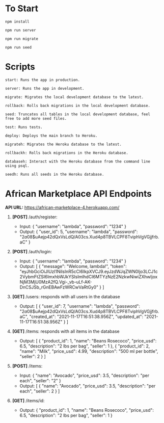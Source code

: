 # To Start
`npm install`

`npm run server`

`npm run migrate`

`npm run seed`

 
# Scripts
`start: Runs the app in production.`

`server: Runs the app in development.`

`migrate: Migrates the local development database to the latest.`

`rollback: Rolls back migrations in the local development database.`

`seed: Truncates all tables in the local development database, feel free to add more seed files.`

`test: Runs tests.`

`deploy: Deploys the main branch to Heroku.`

`migrateh: Migrates the Heroku database to the latest.`

`rollbackh: Rolls back migrations in the Heroku database.`

`databaseh: Interact with the Heroku database from the command line using psql.`

`seedh: Runs all seeds in the Heroku database.`



# African Marketplace API Endpoints
**API URL:** https://african-marketplace-4.herokuapp.com/
1. **[POST]** /auth/register:
      - Input:
        {
		"username": "lambda",
		"password": "1234"
	}
      - Output:
        {
                "user_id": 5,
                "username": "lambda",
                "password": "$2a$08$uAejp42dQxVsLdQ/A03cs.Xud4p8TBVLCPF8TviphVgVGjjfrb.aC"
        }

2. **[POST]** /auth/login:
      - Input:
        {
                "username": "lambda",
                "password": "1234"
        }
      - Output:
        [
                {
                        "message": "Welcome, lambda!",
                        "token": "eyJhbGciOiJIUzI1NiIsInR5cCI6IkpXVCJ9.eyJzdWJqZWN0Ijo3LCJ1c2VybmFtZSI6ImxhbWJkYSIsImlhdCI6MTYzNzE2NzkwNiwiZXhwIjoxNjM3MjU0MzA2fQ.Vgi-_vb-uLf-AK-DnCSJSb_rGnEBAwFzWRCwVaRtGy0"
                }
        ]

3. **[GET]** /users: responds with all users in the database
      - Output:
      [
                {
        		"user_id": 7,
        		"username": "lambda",
                        "password": "$2a$08$uAejp42dQxVsLdQ/A03cs.Xud4p8TBVLCPF8TviphVgVGjjfrb.aC",
        		"created_at": "2021-11-17T16:51:38.956Z",
        		"updated_at": "2021-11-17T16:51:38.956Z"
               }
        ]

4. **[GET]** /items:  responds with all items in the database
      - Output: 
        [
                {
                        "product_id": 1,
                        "name": "Beans Rosecoco",
                        "price_usd": 6.5,
                        "description": "2 lbs per bag",
                        "seller": 1
                },
 		{
                        "product_id": 2,
                        "name": "Milk",
                        "price_usd": 4.99,
                        "description": "500 ml per bottle",
                        "seller": 2
                }
        ]

5. **[POST]** /items:
      - Input:
        {
                "name": "Avocado",
   		"price_usd": 3.5,
   		"description": "per each",
   		"seller": "2"
        }
      - Output: 
        [
                {
                        "name": "Avocado",
                        "price_usd": 3.5,
                        "description": "per each",
                        "seller": 2
                }
        ]

6. **[GET]** /items/id:
      - Output: 
        {
                "product_id": 1,
                "name": "Beans Rosecoco",
                "price_usd": 6.5,
                "description": "2 lbs per bag",
                "seller": 1
        }
